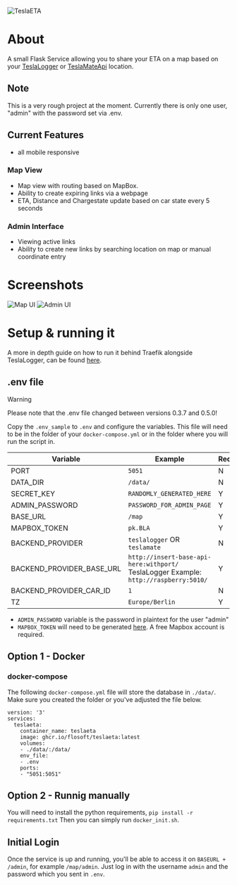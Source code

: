 ![TeslaETA](https://github.com/flosoft/TeslaETA/blob/master/docs/teslaeta-header.png?raw=true)
# About
A small Flask Service allowing you to share your ETA on a map based on your [TeslaLogger](https://github.com/bassmaster187/TeslaLogger/) or [TeslaMateApi](https://github.com/tobiasehlert/teslamateapi) location.

## Note

This is a very rough project at the moment. Currently there is only one user, "admin" with the password set via .env.

## Current Features
- all mobile responsive

### Map View
- Map view with routing based on MapBox.
- Ability to create expiring links via a webpage
- ETA, Distance and Chargestate update based on car state every 5 seconds

### Admin Interface
- Viewing active links
- Ability to create new links by searching location on map or manual coordinate entry

# Screenshots
![Map UI](https://github.com/flosoft/TeslaETA/blob/master/docs/ui-map.png?raw=true)
![Admin UI](https://github.com/flosoft/TeslaETA/blob/master/docs/ui-admin.png?raw=true)


# Setup & running it
A more in depth guide on how to run it behind Traefik alongside TeslaLogger, can be found [here](https://florianjensen.com/2022/08/20/sharing-your-eta-with-teslaeta/).

## .env file
> [!WARNING]
> Please note that the .env file changed between versions 0.3.7 and 0.5.0!

Copy the `.env_sample` to `.env` and configure the variables. This file will need to be in the folder of your `docker-compose.yml` or in the folder where you will run the script in.

| Variable                  | Example                                                                                  | Required |
|---------------------------|------------------------------------------------------------------------------------------|----------|
| PORT                      | `5051`                                                                                   | N        |
| DATA_DIR                  | `/data/`                                                                                 | N        |
| SECRET_KEY                | `RANDOMLY_GENERATED_HERE`                                                                | Y        |
| ADMIN_PASSWORD            | `PASSWORD_FOR_ADMIN_PAGE`                                                                | Y        |
| BASE_URL                  | `/map`                                                                                   | Y        |
| MAPBOX_TOKEN              | `pk.BLA`                                                                                 | Y        |
| BACKEND_PROVIDER          | `teslalogger` OR `teslamate`                                                             | N        |
| BACKEND_PROVIDER_BASE_URL | `http://insert-base-api-here:withport/`<br>TeslaLogger Example: `http://raspberry:5010/` | Y        |
| BACKEND_PROVIDER_CAR_ID   | `1`                                                                                      | N        |
| TZ                        | `Europe/Berlin`                                                                          | Y        |

- `ADMIN_PASSWORD` variable is the password in plaintext for the user "admin"
- `MAPBOX_TOKEN` will need to be generated [here](https://account.mapbox.com/access-tokens/). A free Mapbox account is required.

## Option 1 - Docker
### docker-compose
The following `docker-compose.yml` file will store the database in `./data/`. Make sure you created the folder or you've adjusted the file below.
```
version: '3'
services:
  teslaeta:
    container_name: teslaeta
    image: ghcr.io/flosoft/teslaeta:latest
    volumes:
    - ./data/:/data/
    env_file:
    - .env
    ports:
    - "5051:5051"
```

## Option 2 - Runnig manually
You will need to install the python requirements, `pip install -r requirements.txt`
Then you can simply run `docker_init.sh`.

## Initial Login
Once the service is up and running, you'll be able to access it on `BASEURL + /admin`, for example `/map/admin`. Just log in with the username `admin` and the password which you sent in `.env`.
